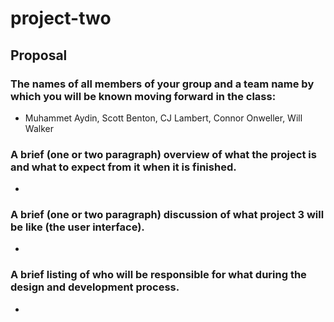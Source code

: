 # project-two

## Proposal

### The names of all members of your group and a team name by which you will be known moving forward in the class:

-  Muhammet Aydin, Scott Benton, CJ Lambert, Connor Onweller, Will Walker

### A brief (one or two paragraph) overview of what the project is and what to expect from it when it is finished.

-  

### A brief (one or two paragraph) discussion of what project 3 will be like (the user interface).

-  

### A brief listing of who will be responsible for what during the design and development process.

-  

